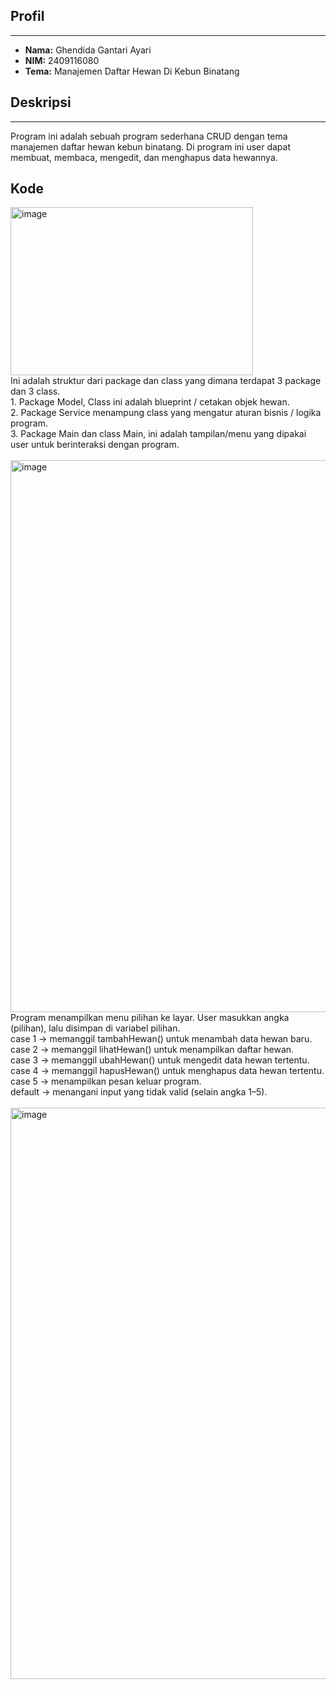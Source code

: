 ## Profil
---
- **Nama:** Ghendida Gantari Ayari
- **NIM:** 2409116080
- **Tema:** Manajemen Daftar Hewan Di Kebun Binatang

## Deskripsi
---
Program ini adalah sebuah program sederhana CRUD dengan tema manajemen daftar hewan kebun binatang. Di program ini user dapat membuat, membaca, mengedit, dan menghapus data hewannya.


## Kode

<img width="388" height="269" alt="image" src="https://github.com/user-attachments/assets/de6941f2-afc1-49d4-b05e-b63dfc2269de" />
<br>
Ini adalah struktur dari package dan class yang dimana terdapat 3 package dan 3 class.<br>
1. Package Model, Class ini adalah blueprint / cetakan objek hewan.<br>
2. Package Service menampung class yang mengatur aturan bisnis / logika program.<br>
3. Package Main dan class Main, ini adalah tampilan/menu yang dipakai user untuk berinteraksi dengan program.<br>
<br>
<img width="985" height="883" alt="image" src="https://github.com/user-attachments/assets/f49e376a-7997-4634-9275-8b47b74a1c1b" />
Program menampilkan menu pilihan ke layar. User masukkan angka (pilihan), lalu disimpan di variabel pilihan.
<br>
case 1 → memanggil tambahHewan() untuk menambah data hewan baru.<br>
case 2 → memanggil lihatHewan() untuk menampilkan daftar hewan.<br>
case 3 → memanggil ubahHewan() untuk mengedit data hewan tertentu.<br>
case 4 → memanggil hapusHewan() untuk menghapus data hewan tertentu.<br>
case 5 → menampilkan pesan keluar program.<br>
default → menangani input yang tidak valid (selain angka 1–5).<br>
<br>
<img width="742" height="914" alt="image" src="https://github.com/user-attachments/assets/fbda05bb-cff6-479e-aa4f-828475546523" />
